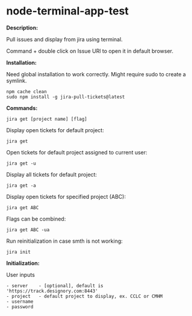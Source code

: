 # node-terminal-app-test
**Description:**

Pull issues and display from jira using terminal.

Command + double click on Issue URl to open it in default browser.

**Installation:**

Need global installation to work correctly. 
Might require sudo to create a symlink.

    npm cache clean
    sudo npm install -g jira-pull-tickets@latest

**Commands:**

    jira get [project name] [flag]    

Display open tickets for default project:

    jira get 

Open tickets for default project assigned to current user:

    jira get -u                

Display all tickets for default project: 
    
    jira get -a                         

Display open tickets for specified project (ABC):

    jira get ABC    

Flags can be combined: 
   
    jira get ABC -ua    

Run reinitialization in case smth is not working:              
    
    jira init                           

**Initialization:**

User inputs

    - server    - [optional], default is 'https://track.designory.com:8443'
    - project   - default project to display, ex. CCLC or CMHM
    - username  
    - password 